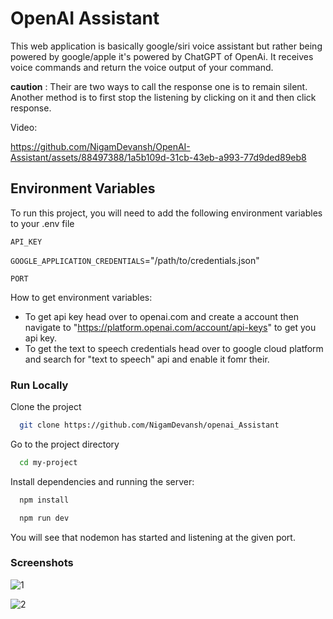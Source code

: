 
# OpenAI Assistant
 
 This web application is basically google/siri voice assistant but rather being powered by google/apple it's powered by ChatGPT of OpenAi. It receives voice commands and return the voice output of your command.

**caution** : Their are two ways to call the response one is to remain silent. Another method is to first stop the listening by clicking on it and then click response.

Video:

https://github.com/NigamDevansh/OpenAI-Assistant/assets/88497388/1a5b109d-31cb-43eb-a993-77d9ded89eb8

## Environment Variables

To run this project, you will need to add the following environment variables to your .env file

`API_KEY`

`GOOGLE_APPLICATION_CREDENTIALS`="/path/to/credentials.json"

`PORT`

How to get environment variables:
- To get api key head over to openai.com and create a account then navigate to "https://platform.openai.com/account/api-keys" to get you api key.
- To get the text to speech credentials head over to google cloud platform and search for "text to speech" api and enable it fomr their.

### Run Locally

Clone the project

```bash
  git clone https://github.com/NigamDevansh/openai_Assistant
```

Go to the project directory

```bash
  cd my-project
```

Install dependencies and running the server:

```bash
  npm install
```
```bash
  npm run dev
```

You will see that nodemon has started and listening at the given port.



### Screenshots

![1](https://github.com/NigamDevansh/Community-api/assets/88497388/446f488c-38c5-412a-aa62-b9960efcfacf)

![2](https://github.com/NigamDevansh/Community-api/assets/88497388/8878e5d9-d31f-4b90-8cc3-24094c3a5864)


